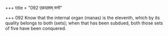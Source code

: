 +++
title = "092 एकादशम् मनो"

+++
092	Know that the internal organ (manas) is the eleventh, which by its quality belongs to both (sets); when that has been subdued, both those sets of five have been conquered.